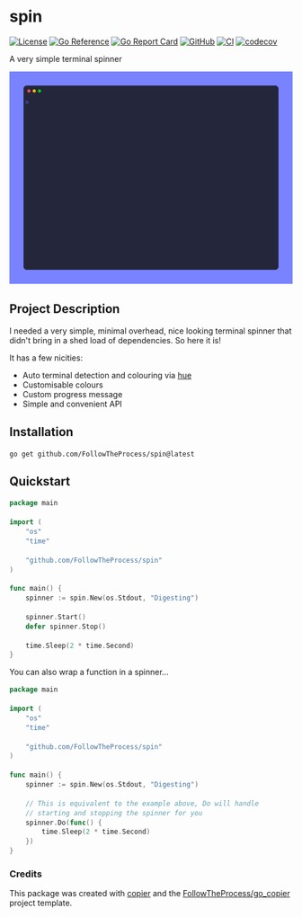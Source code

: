 # spin

[![License](https://img.shields.io/github/license/FollowTheProcess/spin)](https://github.com/FollowTheProcess/spin)
[![Go Reference](https://pkg.go.dev/badge/github.com/FollowTheProcess/spin.svg)](https://pkg.go.dev/github.com/FollowTheProcess/spin)
[![Go Report Card](https://goreportcard.com/badge/github.com/FollowTheProcess/spin)](https://goreportcard.com/report/github.com/FollowTheProcess/spin)
[![GitHub](https://img.shields.io/github/v/release/FollowTheProcess/spin?logo=github&sort=semver)](https://github.com/FollowTheProcess/spin)
[![CI](https://github.com/FollowTheProcess/spin/workflows/CI/badge.svg)](https://github.com/FollowTheProcess/spin/actions?query=workflow%3ACI)
[![codecov](https://codecov.io/gh/FollowTheProcess/spin/branch/main/graph/badge.svg)](https://codecov.io/gh/FollowTheProcess/spin)

A very simple terminal spinner

<p align="center">
<img src="https://github.com/FollowTheProcess/spin/raw/main/docs/img/demo.gif" alt="demo">
</p>

## Project Description

I needed a very simple, minimal overhead, nice looking terminal spinner that didn't bring in a shed load of dependencies. So here it is!

It has a few nicities:

- Auto terminal detection and colouring via [hue]
- Customisable colours
- Custom progress message
- Simple and convenient API

## Installation

```shell
go get github.com/FollowTheProcess/spin@latest
```

## Quickstart

```go
package main

import (
    "os"
    "time"
    
    "github.com/FollowTheProcess/spin"
)

func main() {
    spinner := spin.New(os.Stdout, "Digesting")

    spinner.Start()
    defer spinner.Stop()

    time.Sleep(2 * time.Second)
}
```

You can also wrap a function in a spinner...

```go
package main

import (
    "os"
    "time"
    
    "github.com/FollowTheProcess/spin"
)

func main() {
    spinner := spin.New(os.Stdout, "Digesting")

    // This is equivalent to the example above, Do will handle
    // starting and stopping the spinner for you
    spinner.Do(func() {
        time.Sleep(2 * time.Second)
    })
}
```

### Credits

This package was created with [copier] and the [FollowTheProcess/go_copier] project template.

[copier]: https://copier.readthedocs.io/en/stable/
[FollowTheProcess/go_copier]: https://github.com/FollowTheProcess/go_copier
[hue]: https://github.com/FollowTheProcess/hue
